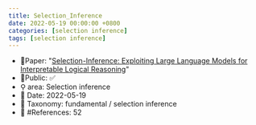 ```yaml
---
title: Selection_Inference
date: 2022-05-19 00:00:00 +0800
categories: [selection inference]
tags: [selection inference]
---
```


- 📙Paper: "[Selection-Inference: Exploiting Large Language Models for Interpretable Logical Reasoning](https://www.semanticscholar.org/paper/Selection-Inference%3A-Exploiting-Large-Language-for-Creswell-Shanahan/d48b29889241551e1ee6622fa78c3fa4159255dd)"
- 🔑Public: ✅
- ⚲ area: Selection inference
- 📅 Date: 2022-05-19
- 🔎 Taxonomy: fundamental / selection inference
- 📝 #References: 52
